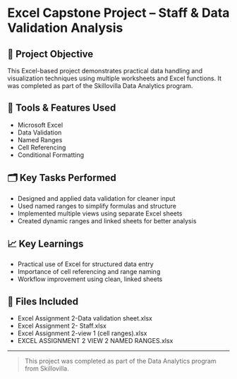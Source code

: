 # Excel Capstone Project – Staff & Data Validation Analysis

## 📌 Project Objective
This Excel-based project demonstrates practical data handling and visualization techniques using multiple worksheets and Excel functions. It was completed as part of the Skillovilla Data Analytics program.

## 🧰 Tools & Features Used
- Microsoft Excel
- Data Validation
- Named Ranges
- Cell Referencing
- Conditional Formatting

## 🗂️ Key Tasks Performed
- Designed and applied data validation for cleaner input
- Used named ranges to simplify formulas and structure
- Implemented multiple views using separate Excel sheets
- Created dynamic ranges and linked sheets for better analysis

## 📈 Key Learnings
- Practical use of Excel for structured data entry
- Importance of cell referencing and range naming
- Workflow improvement using clean, linked sheets

## 📎 Files Included
- Excel Assignment 2-Data validation sheet.xlsx
- Excel Assignment 2- Staff.xlsx
- Excel Assignment 2-view 1 (cell ranges).xlsx
- EXCEL ASSIGNMENT 2  VIEW 2 NAMED RANGES.xlsx

---

> This project was completed as part of the Data Analytics program from Skillovilla.
